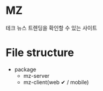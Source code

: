 # MZ

테크 뉴스 트렌딩을 확인할 수 있는 사이트

# File structure

- package
  - mz-server
  - mz-client(web ✔ / mobile)
